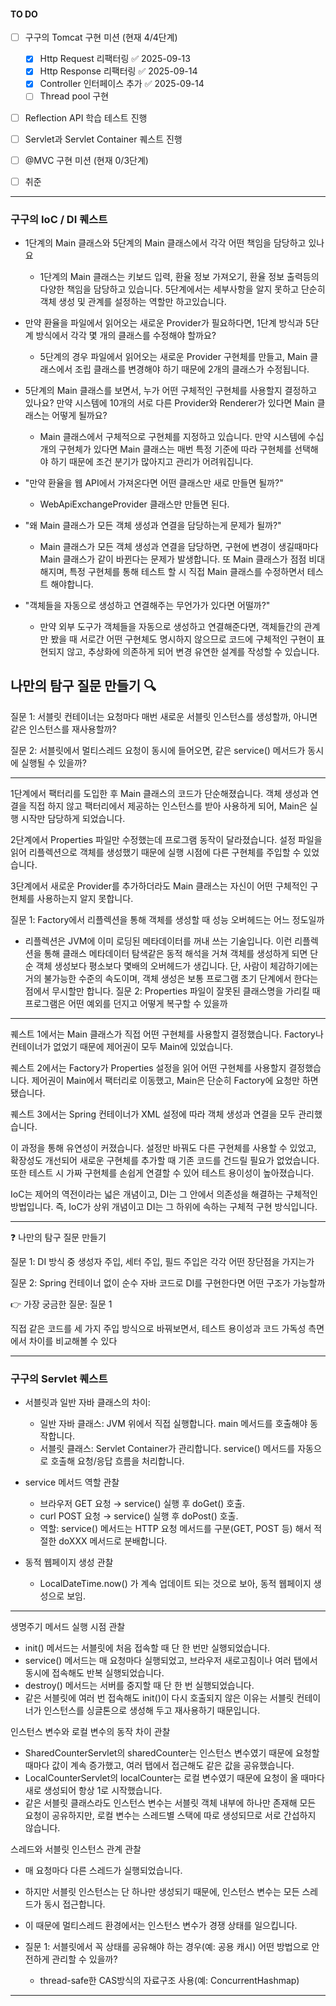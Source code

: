 #### TO DO
- [ ] 구구의 Tomcat 구현 미션 (현재 4/4단계)
	- [x] Http Request 리팩터링 ✅ 2025-09-13
	- [x] Http Response 리팩터링 ✅ 2025-09-14
	- [x] Controller 인터페이스 추가 ✅ 2025-09-14
	- [ ] Thread pool 구현
- [ ] Reflection API 학습 테스트 진행
- [ ] Servlet과 Servlet Container 퀘스트 진행
- [ ] @MVC 구현 미션 (현재 0/3단계)
- [ ] 취준


---


### 구구의 IoC / DI 퀘스트
- 1단계의 Main 클래스와 5단계의 Main 클래스에서 각각 어떤 책임을 담당하고 있나요
	- 1단계의 Main 클래스는 키보드 입력, 환율 정보 가져오기, 환율 정보 출력등의 다양한 책임을 담당하고 있습니다. 5단계에서는 세부사항을 알지 못하고 단순히 객체 생성 및 관계를 설정하는 역할만 하고있습니다.
- 만약 환율을 파일에서 읽어오는 새로운 Provider가 필요하다면, 1단계 방식과 5단계 방식에서 각각 몇 개의 클래스를 수정해야 할까요?
	- 5단계의 경우 파일에서 읽어오는 새로운 Provider 구현체를 만들고, Main 클래스에서 조립 클래스를 변경해야 하기 때문에 2개의 클래스가 수정됩니다. 
- 5단계의 Main 클래스를 보면서, 누가 어떤 구체적인 구현체를 사용할지 결정하고 있나요? 만약 시스템에 10개의 서로 다른 Provider와 Renderer가 있다면 Main 클래스는 어떻게 될까요?
	- Main 클래스에서 구체적으로 구현체를 지정하고 있습니다. 만약 시스템에 수십개의 구현체가 있다면 Main 클래스는 매번 특정 기준에 따라 구현체를 선택해야 하기 때문에 조건 분기가 많아지고 관리가 어려워집니다.

- "만약 환율을 웹 API에서 가져온다면 어떤 클래스만 새로 만들면 될까?"
	- WebApiExchangeProvider 클래스만 만들면 된다.
- "왜 Main 클래스가 모든 객체 생성과 연결을 담당하는게 문제가 될까?"
	- Main 클래스가 모든 객체 생성과 연결을 담당하면, 구현에 변경이 생길때마다 Main 클래스가 같이 바뀐다는 문제가 발생합니다. 또 Main 클래스가 점점 비대해지며, 특정 구현체를 통해 테스트 할 시 직접 Main 클래스를 수정하면서 테스트 해야합니다.
- "객체들을 자동으로 생성하고 연결해주는 무언가가 있다면 어떨까?"
	- 만약 외부 도구가 객체들을 자동으로 생성하고 연결해준다면, 객체들간의 관계만 봤을 때 서로간 어떤 구현체도 명시하지 않으므로 코드에 구체적인 구현이 표현되지 않고, 추상화에 의존하게 되어 변경 유연한 설계를 작성할 수 있습니다.

## **나만의 탐구 질문 만들기 🔍**

  

질문 1: 서블릿 컨테이너는 요청마다 매번 새로운 서블릿 인스턴스를 생성할까, 아니면 같은 인스턴스를 재사용할까?

질문 2: 서블릿에서 멀티스레드 요청이 동시에 들어오면, 같은 service() 메서드가 동시에 실행될 수 있을까?

---

1단계에서 팩터리를 도입한 후 Main 클래스의 코드가 단순해졌습니다. 객체 생성과 연결을 직접 하지 않고 팩터리에서 제공하는 인스턴스를 받아 사용하게 되어, Main은 실행 시작만 담당하게 되었습니다. 

2단계에서 Properties 파일만 수정했는데 프로그램 동작이 달라졌습니다. 설정 파일을 읽어 리플렉션으로 객체를 생성했기 때문에 실행 시점에 다른 구현체를 주입할 수 있었습니다.

3단계에서 새로운 Provider를 추가하더라도 Main 클래스는 자신이 어떤 구체적인 구현체를 사용하는지 알지 못합니다. 

질문 1: Factory에서 리플렉션을 통해 객체를 생성할 때 성능 오버헤드는 어느 정도일까
- 리플렉션은 JVM에 이미 로딩된 메타데이터를 꺼내 쓰는 기술입니다. 이런 리플렉션을 통해 클래스 메타데이터 탐색같은 동적 해석을 거쳐 객체를 생성하게 되면 단순 객체 생성보다 평소보다 몇배의 오버헤드가 생깁니다. 단, 사람이 체감하기에는 거의 불가능한 수준의 속도이며, 객체 생성은 보통 프로그램 초기 단계에서 한다는 점에서 무시할만 합니다.
질문 2: Properties 파일이 잘못된 클래스명을 가리킬 때 프로그램은 어떤 예외를 던지고 어떻게 복구할 수 있을까


---

퀘스트 1에서는 Main 클래스가 직접 어떤 구현체를 사용할지 결정했습니다. Factory나 컨테이너가 없었기 때문에 제어권이 모두 Main에 있었습니다.

퀘스트 2에서는 Factory가 Properties 설정을 읽어 어떤 구현체를 사용할지 결정했습니다. 제어권이 Main에서 팩터리로 이동했고, Main은 단순히 Factory에 요청만 하면 됐습니다.

퀘스트 3에서는 Spring 컨테이너가 XML 설정에 따라 객체 생성과 연결을 모두 관리했습니다.

이 과정을 통해 유연성이 커졌습니다. 설정만 바꿔도 다른 구현체를 사용할 수 있었고, 확장성도 개선되어 새로운 구현체를 추가할 때 기존 코드를 건드릴 필요가 없었습니다. 또한 테스트 시 가짜 구현체를 손쉽게 연결할 수 있어 테스트 용이성이 높아졌습니다.

IoC는 제어의 역전이라는 넓은 개념이고, DI는 그 안에서 의존성을 해결하는 구체적인 방법입니다. 즉, IoC가 상위 개념이고 DI는 그 하위에 속하는 구체적 구현 방식입니다.

---

❓ 나만의 탐구 질문 만들기

  

질문 1: DI 방식 중 생성자 주입, 세터 주입, 필드 주입은 각각 어떤 장단점을 가지는가

질문 2: Spring 컨테이너 없이 순수 자바 코드로 DI를 구현한다면 어떤 구조가 가능할까

  

👉 가장 궁금한 질문: 질문 1

직접 같은 코드를 세 가지 주입 방식으로 바꿔보면서, 테스트 용이성과 코드 가독성 측면에서 차이를 비교해볼 수 있다

--- 


### 구구의 Servlet 퀘스트
- 서블릿과 일반 자바 클래스의 차이:
	- 일반 자바 클래스: JVM 위에서 직접 실행합니다. main 메서드를 호출해야 동작합니다.
    - 서블릿 클래스: Servlet Container가 관리합니다. service() 메서드를 자동으로 호출해 요청/응답 흐름을 처리합니다.

- service 메서드 역할 관찰
    - 브라우저 GET 요청 → service() 실행 후 doGet() 호출.
    - curl POST 요청 → service() 실행 후 doPost() 호출.
	- 역할: service() 메서드는 HTTP 요청 메서드를 구분(GET, POST 등) 해서 적절한 doXXX 메서드로 분배합니다.

- 동적 웹페이지 생성 관찰
	- LocalDateTime.now() 가 계속 업데이트 되는 것으로 보아, 동적 웹페이지 생성으로 보임.
    

---
생명주기 메서드 실행 시점 관찰
- init() 메서드는 서블릿에 처음 접속할 때 단 한 번만 실행되었습니다.
- service() 메서드는 매 요청마다 실행되었고, 브라우저 새로고침이나 여러 탭에서 동시에 접속해도 반복 실행되었습니다.
- destroy() 메서드는 서버를 중지할 때 단 한 번 실행되었습니다.
- 같은 서블릿에 여러 번 접속해도 init()이 다시 호출되지 않은 이유는 서블릿 컨테이너가 인스턴스를 싱글톤으로 생성해 두고 재사용하기 때문입니다.

인스턴스 변수와 로컬 변수의 동작 차이 관찰
- SharedCounterServlet의 sharedCounter는 인스턴스 변수였기 때문에 요청할 때마다 값이 계속 증가했고, 여러 탭에서 접근해도 같은 값을 공유했습니다.
- LocalCounterServlet의 localCounter는 로컬 변수였기 때문에 요청이 올 때마다 새로 생성되어 항상 1로 시작했습니다.
- 같은 서블릿 클래스라도 인스턴스 변수는 서블릿 객체 내부에 하나만 존재해 모든 요청이 공유하지만, 로컬 변수는 스레드별 스택에 따로 생성되므로 서로 간섭하지 않습니다.

스레드와 서블릿 인스턴스 관계 관찰
- 매 요청마다 다른 스레드가 실행되었습니다.
- 하지만 서블릿 인스턴스는 단 하나만 생성되기 때문에, 인스턴스 변수는 모든 스레드가 동시 접근합니다.
- 이 때문에 멀티스레드 환경에서는 인스턴스 변수가 경쟁 상태를 일으킵니다.

- 질문 1: 서블릿에서 꼭 상태를 공유해야 하는 경우(예: 공용 캐시) 어떤 방법으로 안전하게 관리할 수 있을까?
	- thread-safe한 CAS방식의 자료구조 사용(예: ConcurrentHashmap)

---


